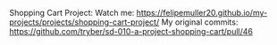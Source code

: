 Shopping Cart Project:
Watch me:
https://felipemuller20.github.io/my-projects/projects/shopping-cart-project/
My original commits:
https://github.com/tryber/sd-010-a-project-shopping-cart/pull/46
